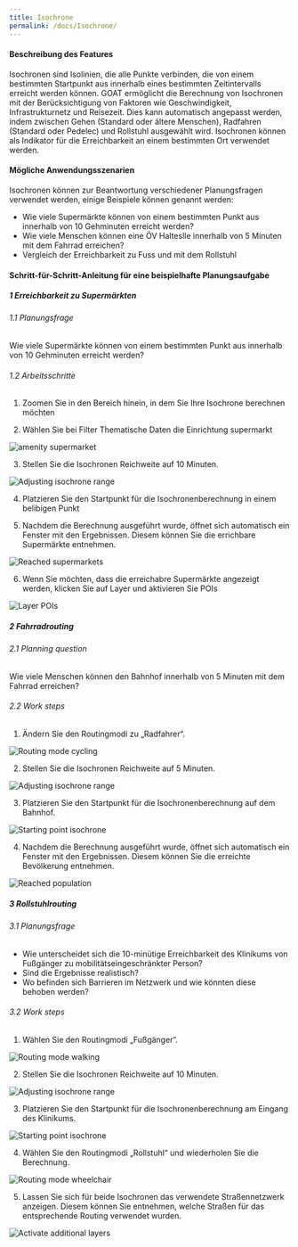 ```yaml
---
title: Isochrone
permalink: /docs/Isochrone/
---
```


#### Beschreibung des Features
Isochronen sind Isolinien, die alle Punkte verbinden, die von einem bestimmten Startpunkt aus innerhalb eines bestimmten Zeitintervalls erreicht werden können.
GOAT ermöglicht die Berechnung von Isochronen mit der Berücksichtigung von Faktoren wie Geschwindigkeit, Infrastrukturnetz und Reisezeit. Dies kann automatisch angepasst werden, indem zwischen Gehen (Standard oder ältere Menschen), Radfahren (Standard oder Pedelec) und Rollstuhl ausgewählt wird. Isochronen können als Indikator für die Erreichbarkeit an einem bestimmten Ort verwendet werden. 

#### Mögliche Anwendungsszenarien
Isochronen können zur Beantwortung verschiedener Planungsfragen verwendet werden, einige Beispiele können genannt werden:
- Wie viele Supermärkte können von einem bestimmten Punkt aus innerhalb von 10 Gehminuten erreicht werden?
- Wie viele Menschen können eine ÖV Halteslle innerhalb von 5 Minuten mit dem Fahrrad erreichen? 
- Vergleich der Erreichbarkeit zu Fuss und mit dem Rollstuhl


#### Schritt-für-Schritt-Anleitung für eine beispielhafte Planungsaufgabe
##### 1 Erreichbarkeit zu Supermärkten
###### 1.1 Planungsfrage
Wie viele Supermärkte können von einem bestimmten Punkt aus innerhalb von 10 Gehminuten erreicht werden?
###### 1.2 Arbeitsschritte
1. Zoomen Sie in den Bereich hinein, in dem Sie Ihre Isochrone berechnen möchten

2. Wählen Sie bei Filter Thematische Daten die Einrichtung supermarkt
<img class="img-responsive" src="../../img/Docs/training materials/Isochrone/amenity_supermarket.png" title="amenity supermarket">

3. Stellen Sie die Isochronen Reichweite auf 10 Minuten.
<img class="img-responsive" src="../../img/Docs/training materials/Isochrone/isochrone_range_walking.png" title="Adjusting isochrone range">

4. Platzieren Sie den Startpunkt für die Isochronenberechnung in einem belibigen Punkt

5. Nachdem die Berechnung ausgeführt wurde, öffnet sich automatisch ein Fenster mit den Ergebnissen. Diesem können Sie die errichbare Supermärkte entnehmen.
<img class="img-responsive" src="../../img/Docs/training materials/Isochrone/supermarkets_reached.png" title="Reached supermarkets">

6. Wenn Sie möchten, dass die erreichabre Supermärkte angezeigt werden, klicken Sie auf Layer und aktivieren Sie POIs
<img class="img-responsive" src="../../img/Docs/training materials/Isochrone/pois_layers.png" title="Layer POIs">




##### 2 Fahrradrouting
###### 2.1 Planning question
Wie viele Menschen können den Bahnhof innerhalb von 5 Minuten mit dem Fahrrad erreichen? 
###### 2.2 Work steps
1. Ändern Sie den Routingmodi zu „Radfahrer“.
<img class="img-responsive" src="../../img/Docs/training materials/Isochrone/cycling-mode.png" title="Routing mode cycling">


2. Stellen Sie die Isochronen Reichweite auf 5 Minuten.
<img class="img-responsive" src="../../img/Docs/training materials/Isochrone/isochrone-range.png" title="Adjusting isochrone range">


3. Platzieren Sie den Startpunkt für die Isochronenberechnung auf dem Bahnhof.
<img class="img-responsive" src="../../img/Docs/training materials/Isochrone/starting-point-isochrone.png" title="Starting point isochrone">


4. Nachdem die Berechnung ausgeführt wurde, öffnet sich automatisch ein Fenster mit den Ergebnissen. Diesem können Sie die erreichte Bevölkerung entnehmen. 
<img class="img-responsive" src="../../img/Docs/training materials/Isochrone/population-reached.png" title="Reached population">



##### 3 Rollstuhlrouting
###### 3.1 Planungsfrage
- Wie unterscheidet sich die 10-minütige Erreichbarkeit des Klinikums von Fußgänger zu mobilitätseingeschränkter Person? 
- Sind die Ergebnisse realistisch?
- Wo befinden sich Barrieren im Netzwerk und wie könnten diese behoben werden? 


###### 3.2 Work steps

1. Wählen Sie den Routingmodi „Fußgänger“.
<img class="img-responsive" src="../../img/Docs/training materials/Isochrone/walking-mode.png" title="Routing mode walking">

2. Stellen Sie die Isochronen Reichweite auf 10 Minuten.
<img class="img-responsive" src="../../img/Docs/training materials/Isochrone/isochrone_range_walking.png" title="Adjusting isochrone range">

3. Platzieren Sie den Startpunkt für die Isochronenberechnung am Eingang des Klinikums.
<img class="img-responsive" src="../../img/Docs/training materials/Isochrone/starting-point-isochrone.png" title="Starting point isochrone">

4. Wählen Sie den Routingmodi „Rollstuhl“ und wiederholen Sie die Berechnung.
<img class="img-responsive" src="../../img/Docs/training materials/Isochrone/wheelchair-mode.png" title="Routing mode wheelchair">

5. Lassen Sie sich für beide Isochronen das verwendete Straßennetzwerk anzeigen. Diesem können Sie entnehmen, welche Straßen für das entsprechende Routing verwendet wurden. 
<img class="img-responsive" src="../../img/Docs/training materials/Isochrone/additional-layer.png" title="Activate additional layers">

 